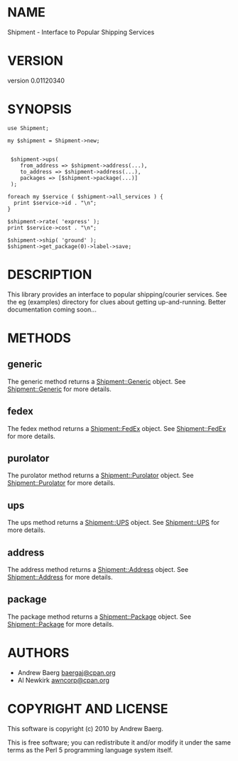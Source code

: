 # NAME

Shipment - Interface to Popular Shipping Services

# VERSION

version 0.01120340

# SYNOPSIS

    use Shipment;

    my $shipment = Shipment->new;
       

     $shipment->ups(
        from_address => $shipment->address(...),
        to_address => $shipment->address(...),
        packages => [$shipment->package(...)]
     );

    foreach my $service ( $shipment->all_services ) {
      print $service->id . "\n";
    }

    $shipment->rate( 'express' );
    print $service->cost . "\n";

    $shipment->ship( 'ground' );
    $shipment->get_package(0)->label->save;

# DESCRIPTION

This library provides an interface to popular shipping/courier services. See the
eg (examples) directory for clues about getting up-and-running. Better
documentation coming soon...

# METHODS

## generic

The generic method returns a [Shipment::Generic](http://search.cpan.org/perldoc?Shipment::Generic) object. See [Shipment::Generic](http://search.cpan.org/perldoc?Shipment::Generic) for
more details.

## fedex

The fedex method returns a [Shipment::FedEx](http://search.cpan.org/perldoc?Shipment::FedEx) object. See [Shipment::FedEx](http://search.cpan.org/perldoc?Shipment::FedEx) for
more details.

## purolator

The purolator method returns a [Shipment::Purolator](http://search.cpan.org/perldoc?Shipment::Purolator) object. See
[Shipment::Purolator](http://search.cpan.org/perldoc?Shipment::Purolator) for more details.

## ups

The ups method returns a [Shipment::UPS](http://search.cpan.org/perldoc?Shipment::UPS) object. See [Shipment::UPS](http://search.cpan.org/perldoc?Shipment::UPS) for
more details.

## address

The address method returns a [Shipment::Address](http://search.cpan.org/perldoc?Shipment::Address) object.
See [Shipment::Address](http://search.cpan.org/perldoc?Shipment::Address) for more details.

## package

The package method returns a [Shipment::Package](http://search.cpan.org/perldoc?Shipment::Package) object.
See [Shipment::Package](http://search.cpan.org/perldoc?Shipment::Package) for more details.

# AUTHORS

- Andrew Baerg <baergaj@cpan.org>
- Al Newkirk <awncorp@cpan.org>

# COPYRIGHT AND LICENSE

This software is copyright (c) 2010 by Andrew Baerg.

This is free software; you can redistribute it and/or modify it under
the same terms as the Perl 5 programming language system itself.